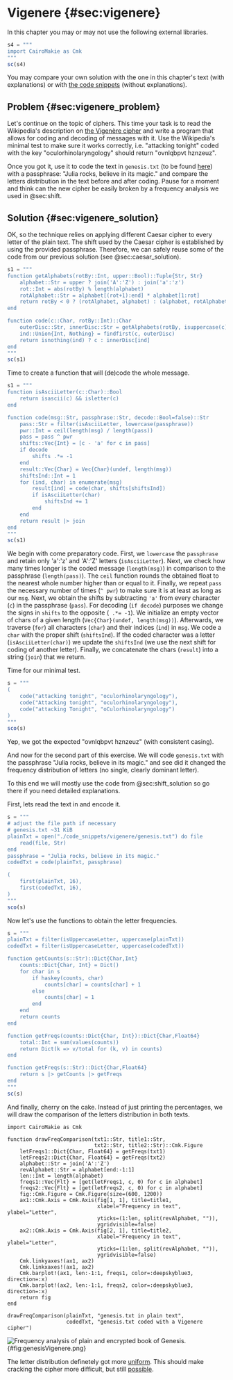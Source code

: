 # Vigenere {#sec:vigenere}

In this chapter you may or may not use the following external libraries.

```jl
s4 = """
import CairoMakie as Cmk
"""
sc(s4)
```

You may compare your own solution with the one in this chapter's text (with
explanations) or with [the code
snippets](https://github.com/b-lukaszuk/BS_wJ_eng/tree/main/code_snippets/vigenere)
(without explanations).

## Problem {#sec:vigenere_problem}

Let's continue on the topic of ciphers. This time your task is to read the
Wikipedia's description on [the Vigenère
cipher](https://en.wikipedia.org/wiki/Vigen%C3%A8re_cipher) and write a program
that allows for coding and decoding of messages with it. Use the Wikipedia's
minimal test to make sure it works correctly, i.e. "attacking tonight" coded
with the key "oculorhinolaryngology" should return "ovnlqbpvt hznzeuz".

Once you got it, use it to code the text in `genesis.txt` (to be found
[here](https://github.com/b-lukaszuk/BS_wJ_eng/tree/main/code_snippets/vigenere))
with a passphrase: "Julia rocks, believe in its magic." and compare the letters
distribution in the text before and after coding.  Pause for a moment and think
can the new cipher be easily broken by a frequency analysis we used in
@sec:shift.

## Solution {#sec:vigenere_solution}

OK, so the technique relies on applying different Caesar cipher to every letter
of the plain text. The shift used by the Caesar cipher is established by using
the provided passphrase. Therefore, we can safely reuse some of the code from
our previous solution (see @sec:caesar_solution).

```jl
s1 = """
function getAlphabets(rotBy::Int, upper::Bool)::Tuple{Str, Str}
    alphabet::Str = upper ? join('A':'Z') : join('a':'z')
    rot::Int = abs(rotBy) % length(alphabet)
    rotAlphabet::Str = alphabet[(rot+1):end] * alphabet[1:rot]
    return rotBy < 0 ? (rotAlphabet, alphabet) : (alphabet, rotAlphabet)
end

function code(c::Char, rotBy::Int)::Char
    outerDisc::Str, innerDisc::Str = getAlphabets(rotBy, isuppercase(c))
    ind::Union{Int, Nothing} = findfirst(c, outerDisc)
    return isnothing(ind) ? c : innerDisc[ind]
end
"""
sc(s1)
```

Time to create a function that will (de)code the whole message.

```jl
s1 = """
function isAsciiLetter(c::Char)::Bool
    return isascii(c) && isletter(c)
end

function code(msg::Str, passphrase::Str, decode::Bool=false)::Str
    pass::Str = filter(isAsciiLetter, lowercase(passphrase))
    pwr::Int = ceil(length(msg) / length(pass))
    pass = pass ^ pwr
    shifts::Vec{Int} = [c - 'a' for c in pass]
    if decode
        shifts .*= -1
    end
    result::Vec{Char} = Vec{Char}(undef, length(msg))
    shiftsInd::Int = 1
    for (ind, char) in enumerate(msg)
        result[ind] = code(char, shifts[shiftsInd])
        if isAsciiLetter(char)
            shiftsInd += 1
        end
    end
    return result |> join
end
"""
sc(s1)
```

We begin with come preparatory code. First, we `lowercase` the `passphrase` and
retain only 'a':'z' and 'A':'Z' letters (`isAsciiLetter`). Next, we check how
many times longer is the coded message (`length(msg)`) in comparison to the
passphrase (`length(pass)`). The `ceil` function rounds the obtained float to
the nearest whole number higher than or equal to it. Finally, we repeat `pass`
the necessary number of times (`^ pwr`) to make sure it is at least as long as
our `msg`. Next, we obtain the shifts by subtracting `'a'` from every character
(`c`) in the passphrase (`pass`). For decoding (`if decode`) purposes we change
the signs in `shifts` to the opposite (` .*= -1`). We initialize an empty vector
of chars of a given length (`Vec{Char}(undef, length(msg))`). Afterwards, we
traverse (`for`) all characters (`char`) and their indices (`ind`) in `msg`. We
code a `char` with the proper shift (`shiftsInd`). If the coded character was a
letter (`isAsciiLetter(char)`) we update the `shiftsInd` (we use the next shift
for coding of another letter). Finally, we concatenate the chars (`result`) into
a string (`join`) that we return.

Time for our minimal test.

```jl
s = """
(
	code("attacking tonight", "oculorhinolaryngology"),
	code("Attacking tonight", "oculorhinolaryngology"),
	code("attacking Tonight", "oCulorhinolaryngology")
)
"""
sco(s)
```

Yep, we got the expected "ovnlqbpvt hznzeuz" (with consistent casing).

And now for the second part of this exercise. We will code `genesis.txt` with
the passphrase "Julia rocks, believe in its magic." and see did it changed the
frequency distribution of letters (no single, clearly dominant letter).

To this end we will mostly use the code from @sec:shift_solution so go there if
you need detailed explanations.

First, lets read the text in and encode it.

```jl
s = """
# adjust the file path if necessary
# genesis.txt ~31 KiB
plainTxt = open("./code_snippets/vigenere/genesis.txt") do file
    read(file, Str)
end
passphrase = "Julia rocks, believe in its magic."
codedTxt = code(plainTxt, passphrase)

(
	first(plainTxt, 16),
	first(codedTxt, 16),
)
"""
sco(s)
```

Now let's use the functions to obtain the letter frequencies.

```jl
s = """
plainTxt = filter(isUppercaseLetter, uppercase(plainTxt))
codedTxt = filter(isUppercaseLetter, uppercase(codedTxt))

function getCounts(s::Str)::Dict{Char,Int}
    counts::Dict{Char, Int} = Dict()
    for char in s
        if haskey(counts, char)
            counts[char] = counts[char] + 1
        else
            counts[char] = 1
        end
    end
    return counts
end

function getFreqs(counts::Dict{Char, Int})::Dict{Char,Float64}
    total::Int = sum(values(counts))
    return Dict(k => v/total for (k, v) in counts)
end

function getFreqs(s::Str)::Dict{Char,Float64}
    return s |> getCounts |> getFreqs
end
"""
sc(s)
```

And finally, cherry on the cake. Instead of just printing the percentages, we
will draw the comparison of the letters distribution in both texts.

```
import CairoMakie as Cmk

function drawFreqComparison(txt1::Str, title1::Str,
                            txt2::Str, title2::Str)::Cmk.Figure
    letFreqs1::Dict{Char, Float64} = getFreqs(txt1)
    letFreqs2::Dict{Char, Float64} = getFreqs(txt2)
    alphabet::Str = join('A':'Z')
    revAlphabet::Str = alphabet[end:-1:1]
    len::Int = length(alphabet)
    freqs1::Vec{Flt} = [get(letFreqs1, c, 0) for c in alphabet]
    freqs2::Vec{Flt} = [get(letFreqs2, c, 0) for c in alphabet]
    fig::Cmk.Figure = Cmk.Figure(size=(600, 1200))
    ax1::Cmk.Axis = Cmk.Axis(fig[1, 1], title=title1,
                             xlabel="Frequency in text", ylabel="Letter",
                             yticks=(1:len, split(revAlphabet, "")),
                             ygridvisible=false)
    ax2::Cmk.Axis = Cmk.Axis(fig[2, 1], title=title2,
                             xlabel="Frequency in text", ylabel="Letter",
                             yticks=(1:len, split(revAlphabet, "")),
                             ygridvisible=false)
    Cmk.linkyaxes!(ax1, ax2)
    Cmk.linkxaxes!(ax1, ax2)
    Cmk.barplot!(ax1, len:-1:1, freqs1, color=:deepskyblue3, direction=:x)
    Cmk.barplot!(ax2, len:-1:1, freqs2, color=:deepskyblue3, direction=:x)
    return fig
end

drawFreqComparison(plainTxt, "genesis.txt in plain text",
                   codedTxt, "genesis.txt coded with a Vigenere cipher")
```

![Frequency analysis of plain and encrypted book of Genesis.](./images/genesisVigenere.png){#fig:genesisVigenere.png}

The letter distribution definetely got more
[uniform](https://en.wikipedia.org/wiki/Discrete_uniform_distribution). This
should make cracking the cipher more difficult, but still
[possible](https://en.wikipedia.org/wiki/Vigen%C3%A8re_cipher#Cryptanalysis).
